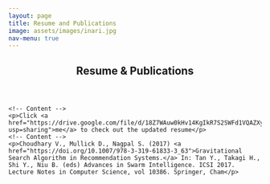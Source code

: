 ```yaml
---
layout: page
title: Resume and Publications
image: assets/images/inari.jpg
nav-menu: true
---
```


<!-- Main -->
<div id="main" class="alt">
	<!-- One -->
	<section id="one">
		<div class="inner">
			<header class="major">
				<h1>Resume & Publications</h1>
			</header>

	<!-- Content -->
	<p>Click <a href="https://drive.google.com/file/d/18Z7WAuw0kHv14KgIkR7S2SWFd1VQAZXy/view?usp=sharing">me</a> to check out the updated resume</p>
	<!-- Content -->
	<p>Choudhary V., Mullick D., Nagpal S. (2017) <a href="https://doi.org/10.1007/978-3-319-61833-3_63">Gravitational Search Algorithm in Recommendation Systems.</a> In: Tan Y., Takagi H., Shi Y., Niu B. (eds) Advances in Swarm Intelligence. ICSI 2017. Lecture Notes in Computer Science, vol 10386. Springer, Cham</p>
</div>
